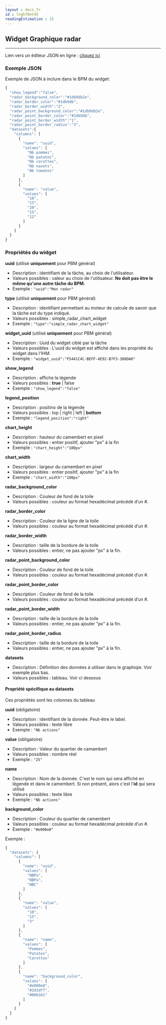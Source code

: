 ```yaml
---
layout : docs_fr
id : lngh78et45
readingEstimation : 15
---
```


## Widget Graphique radar
------------------------

Lien vers un éditeur JSON en ligne : [cliquez ici](https://jsoneditoronline.org) 

### Exemple JSON

Exemple de JSON à inclure dans le BPM du widget:
```javascript
{
  "show_legend":"false",
  "radar_background_color":"#1db9db2e",
  "radar_border_color":"#1db9db",
  "radar_border_width":"2",
  "radar_point_background_color":"#1db9db2e",
  "radar_point_border_color":"#1db9db",
  "radar_point_border_width":"1",
  "radar_point_border_radius":"3",
  "datasets":{
    "columns": [
      {
        "name": "uuid",
        "values": [
          "Nb pommes",
          "Nb patates",
          "Nb carottes",
          "Nb navets",
          "Nb tomates"
        ]
      },
      {
        "name": "value",
        "values": [
          "10",
          "15",
          "20",
          "15",
          "12"
        ]
      }
    ]
  } 
}
```

### Propriétés du widget

**uuid** (utilisé **uniquement** pour PBM général) 
* Description : identifiant de la tâche, au choix de l'utilisateur.
* Valeurs possibles : valeur au choix de l'utilisateur. **Ne doit pas être le même qu'une autre tâche du BPM.**
* Exemple : ```"uuid":"Mon radar"```

**type** (utilisé **uniquement** pour PBM général) 
* Description : identifiant permettant au moteur de calcule de savoir que la tâche est du type indiqué.
* Valeurs possibles : simple_radar_chart_widget 
* Exemple : ```"type":"simple_radar_chart_widget"```

**widget_uuid** (utilisé **uniquement** pour PBM général) 
* Description : Uuid du widget ciblé par la tâche
* Valeurs possibles : L'uuid du widget est affiché dans les propriété du widget dans l'IHM. 
* Exemple : ```"widget_uuid":"F5441C4C-BEFF-4E92-B7F3-308DA0"```

**show_legend**
* Description : affiche la légende
* Valeurs possibles : **true** \| false
* Exemple : ```"show_legend":"false"```

**legend_position**
* Description : positino de la légende
* Valeurs possibles : top \| right \| left \| **bottom**
* Exemple : ```"legend_position":"right"```

**chart_height**
* Description : hauteur du camembert en pixel
* Valeurs possibles : entier positif, ajouter "px" à la fin
* Exemple : ```"chart_height":"100px"```

**chart_width**
* Description : largeur du camembert en pixel
* Valeurs possibles : entier positif, ajouter "px" à la fin
* Exemple : ```"chart_width":"100px"```


**radar_background_color**
* Description : Couleur de fond de la toile
* Valeurs possibles : couleur au format hexadécimal précédé d’un #.

**radar_border_color**
* Description : Couleur de la ligne de la toile
* Valeurs possibles : couleur au format hexadécimal précédé d’un #.

**radar_border_width**
* Description : taille de la bordure de la toile
* Valeurs possibles : entier, ne pas ajouter "px" à la fin.

**radar_point_background_color**
* Description : Couleur de fond de la toile
* Valeurs possibles : couleur au format hexadécimal précédé d’un #.

**radar_point_border_color**
* Description : Couleur de fond de la toile
* Valeurs possibles : couleur au format hexadécimal précédé d’un #.

**radar_point_border_width**
* Description : taille de la bordure de la toile
* Valeurs possibles : entier, ne pas ajouter "px" à la fin.

**radar_point_border_radius**
* Description : taille de la bordure de la toile
* Valeurs possibles : entier, ne pas ajouter "px" à la fin.


**datasets**
* Description : Définition des données à utiliser dans le graphiqie. Voir exemple plus bas.
* Valeurs possibles : tableau. Voir ci dessous

#### Propriété spécifique au datasets

Ces propriétés sont les colonnes du tableau

**uuid** (obligatoire)
* Description : identifiant de la donnée. Peut-être le label.
* Valeurs possibles : texte libre
* Exemple : ```"Nb actions"```

**value** (obligatoire)
* Description : Valeur du quartier de camambert
* Valeurs possibles : nombre réel
* Exemple : ```"25"```

**name**
* Description : Nom de la donnée. C'est le nom qui sera affiché en légende et dans le camembert. Si non présent, alors c'est l'**id** qui sera utilisé
* Valeurs possibles : texte libre
* Exemple : ```"Nb actions"```

**background_color**
* Description : Couleur du quartier de camembert
* Valeurs possibles : couleur au format hexadécimal précédé d’un #.
* Exemple : ```"#e000e0"```


Exemple :

```javascript
{
  "datasets": {
    "columns": [
      {
        "name": "uuid",
        "values": [
          "NBPo",
          "NBPa",
          "NBC"
        ]
      },
      {
        "name": "value",
        "values": [
          "10",
          "15",
          "3"
        ]
      },
      {
        "name": "name",
        "values": [
          "Pommes",
          "Patates",
          "Carottes"
        ]
      },
      {
        "name": "background_color",
        "values": [
          "#e000e0",
          "#3d3dff",
          "#006161"
        ]
      }
    ]
  }
}
```



